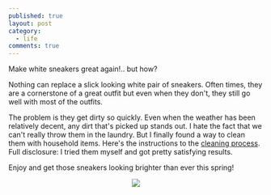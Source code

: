 ```yaml
---
published: true
layout: post
category:
  - life
comments: true
---
```

Make white sneakers great again!.. but how?

Nothing can replace a slick looking white pair of sneakers. Often times, they are a cornerstone of a great outfit but even when they don't, they still go well with most of the outfits.

The problem is they get dirty so quickly. Even when the weather has been relatively decent, any dirt that's picked up stands out. I hate the fact that we can't really throw them in the laundry. But I finally found a way to clean them with household items. Here's the instructions to the [cleaning process](https://www.reebok.com/us/blog/300935). Full disclosure: I tried them myself and got pretty satisfying results.

Enjoy and get those sneakers looking brighter than ever this spring!

<p align="center">
  <img src="https://lh3.googleusercontent.com/KjbLODS27CmxZXIzHgYEbll271C9w-BC9MiTY8CdoWrPdB2rOMAym70ydPJh5CaDSD_t0knmbA1g-VCUVbv_NCkNqLNxjLE5xoOF__2b_0IZ-3QE8EIcrLrn8yx8E8cJtMJZOYZNX666VGKALl9X7fZSH6j064M4ljVZdXjHbrAoTwmC_ZVdOtxMeWwNG4xKYkUS-AZtRPYiDuYH-rc-8QsydegdrsLcpZthUKK9DTixfn3niplwSFW50-v_anMuI7b4ZOTe2eVDf9qtfR43zndBzL_FSL72RJ66cqUniFrXQsT8zIgltrAIH1Cze3G02FhF3RA2fmTiqTnrmN-imbskpbYX2UVJayj3-FebvRGnDhx6_IgN0GFkz7xvPp4ggNaUXtJ1z5I8iwK-8_Qm2IFGerIDuBJRfGpgGmdPrlHJMF_a-PSC2vjF4q5Ms60rQpPLdSs41R40p0hKh_md3Td4-tGdHh3mz1iVGh6AsuOKq5CiBp3ek3rITP-1-97bV0sIrkn2nlQnE59U9Ob2eJx3eTT_yjBe28KVI2-x3USmBuNmUAtk2nA29yTzHj9I2zEsj_100oNpkBTxK5ryNdUvYN3r2t_N2DiqZheiO2mDqoTpFFWlS3AC-GKG1_UKwj6nE0bZq6T_jqfTNzidvRfvdWTmSIBQNLjTqxlTrTw4AIldkG3fEB5y98hb5BGNDCBuYp0hEauF_qKLGp4pSuxyRGwxkgsYFQNx-yvI7-ApkjoQ5MNdnnR_=w568-h757-no?authuser=0" />
</p>


